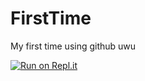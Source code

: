 # FirstTime
My first time using github uwu

[![Run on Repl.it](https://repl.it/badge/github/A01706155/FirstTime)](https://repl.it/github/A01706155/FirstTime)
